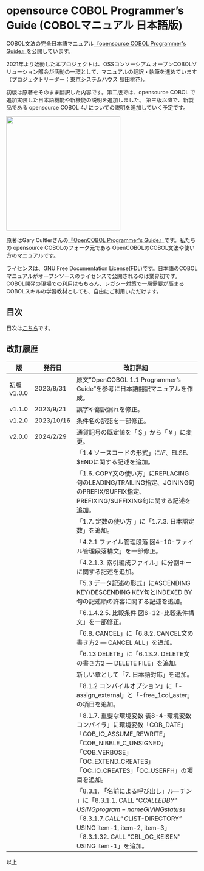 # opensource COBOL Programmer’s Guide (COBOLマニュアル 日本語版)

COBOL文法の完全日本語マニュアル[『opensource COBOL Programmer's Guide』](/guides/opensourceCOBOLProgrammersGuide.pdf)を公開しています。

2021年より始動した本プロジェクトは、OSSコンソーシアム オープンCOBOLソリューション部会が活動の一環として、マニュアルの翻訳・執筆を進めています（プロジェクトリーダー：東京システムハウス 島田桃花）。

初版は原著をそのまま翻訳した内容です。第二版では、opensource COBOL で追加実装した日本語機能や新機能の説明を追加しました。
第三版以降で、新製品である opensource COBOL 4J についての説明を追加していく予定です。

[<img width="300" src="https://github.com/opensourcecobol/opensourcecobol.github.io/assets/5810740/d8108368-9a9d-4df8-8cd9-9873d0f5d01d">](/guides/opensourceCOBOLProgrammersGuide.pdf)

原著はGary Cultlerさんの[『OpenCOBOL Programmer's Guide』](https://gnucobol.sourceforge.io/guides/OpenCOBOL%20Programmers%20Guide.pdf)です。私たちの opensource COBOLのフォーク元である OpenCOBOLのCOBOL文法や使い方のマニュアルです。

ライセンスは、GNU Free Documentation License(FDL)です。日本語のCOBOLマニュアルがオープンソースのライセンスで公開されるのは業界初です。COBOL開発の現場での利用はもちろん、レガシー対策で一層需要が高まるCOBOLスキルの学習教材としても、自由にご利用いただけます。

## 目次

目次は[こちら](/markdown/TOC.md)です。  

## 改訂履歴

|版|発行日|改訂詳細|
|---|---|---|
|初版 v1.0.0|2023/8/31|原文”OpenCOBOL 1.1 Programmer’s Guide”を参考に日本語翻訳マニュアルを作成。|
|v1.1.0|2023/9/21|誤字や翻訳漏れを修正。|
|v1.2.0|2023/10/16|条件名の訳語を一部修正。|
|v2.0.0|2024/2/29|通貨記号の既定値を「＄」から「￥」に変更。|
|||「1.4 ソースコードの形式」に$IF、$ELSE、$ENDに関する記述を追加。|
|||「1.6. COPY文の使い方」にREPLACING句のLEADING/TRAILING指定、JOINING句のPREFIX/SUFFIX指定、PREFIXING/SUFFIXING句に関する記述を追加。|
|||「1.7. 定数の使い方 」に「1.7.3. 日本語定数」を追加。|
|||「4.2.1 ファイル管理段落 図4-10-ファイル管理段落構文」を一部修正。|
|||「4.2.1.3. 索引編成ファイル」に分割キーに関する記述を追加。|
|||「5.3 データ記述の形式」にASCENDING KEY/DESCENDING KEY句とINDEXED BY句の記述順の許容に関する記述を追加。|
|||「6.1.4.2.5. 比較条件 図6-12-比較条件構文」を一部修正。|
|||「6.8. CANCEL」に「6.8.2. CANCEL文の書き方2 ― CANCEL ALL」を追加。|
|||「6.13 DELETE」に「6.13.2. DELETE文の書き方2 ― DELETE FILE」を追加。|
|||新しい章として「7. 日本語対応」を追加。|
|||「8.1.2 コンパイルオプション」に「-assign_external」と「-free_1col_aster」の項目を追加。|
|||「8.1.7. 重要な環境変数 表8-4-環境変数コンパイラ」に環境変数「COB_DATE」「COB_IO_ASSUME_REWRITE」「COB_NIBBLE_C_UNSIGNED」「COB_VERBOSE」「OC_EXTEND_CREATES」「OC_IO_CREATES」「OC_USERFH」の項目を追加。|
|||「8.3.1. 「名前による呼び出し」ルーチン 」に「8.3.1.1. CALL “C$CALLEDBY” USING program-name GIVING status」「8.3.1.7. CALL “C$LIST-DIRECTORY” USING item-1, item-2, item-3」「8.3.1.32. CALL “CBL_OC_KEISEN” USING item-1」を追加。|

以上
